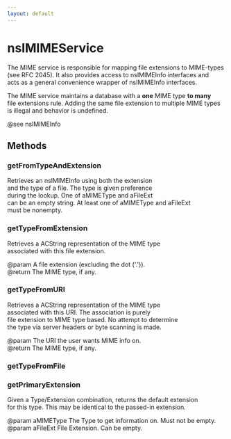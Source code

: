 ```yaml
---
layout: default
---
```


# nsIMIMEService #
  
The MIME service is responsible for mapping file extensions to MIME-types  
(see RFC 2045). It also provides access to nsIMIMEInfo interfaces and  
acts as a general convenience wrapper of nsIMIMEInfo interfaces.  
  
The MIME service maintains a database with a <b>one</b> MIME type <b>to many</b>  
file extensions rule. Adding the same file extension to multiple MIME types  
is illegal and behavior is undefined.  
  
@see nsIMIMEInfo  
  

## Methods ##

### getFromTypeAndExtension ###
  
Retrieves an nsIMIMEInfo using both the extension  
and the type of a file. The type is given preference  
during the lookup. One of aMIMEType and aFileExt  
can be an empty string. At least one of aMIMEType and aFileExt  
must be nonempty.  
  

### getTypeFromExtension ###
  
Retrieves a ACString representation of the MIME type  
associated with this file extension.  
  
@param  A file extension (excluding the dot ('.')).  
@return The MIME type, if any.  
  

### getTypeFromURI ###
  
Retrieves a ACString representation of the MIME type  
associated with this URI. The association is purely  
file extension to MIME type based. No attempt to determine  
the type via server headers or byte scanning is made.  
  
@param  The URI the user wants MIME info on.  
@return The MIME type, if any.  
  

### getTypeFromFile ###

### getPrimaryExtension ###
  
Given a Type/Extension combination, returns the default extension  
for this type. This may be identical to the passed-in extension.  
  
@param aMIMEType The Type to get information on. Must not be empty.  
@param aFileExt  File Extension. Can be empty.  
  
